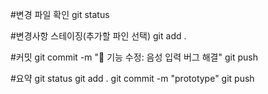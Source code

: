 #변경 파일 확인
git status

#변경사항 스테이징(추가할 파인 선택)
git add .

#커밋
git commit -m "🔧 기능 수정: 음성 입력 버그 해결"
git push

#요약
git status
git add .
git commit -m "prototype"
git push